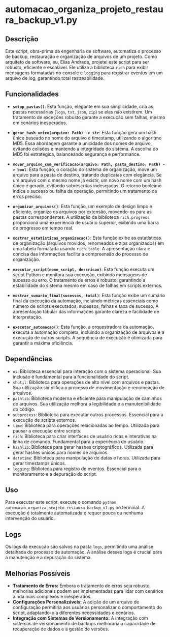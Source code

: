 # automacao_organiza_projeto_restaura_backup_v1.py

## Descrição

Este script, obra-prima da engenharia de software, automatiza o processo de backup, restauração e organização de arquivos de um projeto.  Como arquiteto de software, eu, Elias Andrade, projetei este script para ser robusto, eficiente e escalável. Ele utiliza a biblioteca `rich` para exibir mensagens formatadas no console e `logging` para registrar eventos em um arquivo de log, garantindo total rastreabilidade.

## Funcionalidades

- **`setup_pastas()`**:  Esta função, elegante em sua simplicidade, cria as pastas necessárias (`logs`, `txt`, `json`, `zip`) se elas não existirem.  Um tratamento de exceções robusto garante a execução sem falhas, mesmo em cenários inesperados.

- **`gerar_hash_unico(arquivo: Path) -> str`**:  Esta função gera um hash único baseado no nome do arquivo e timestamp, utilizando o algoritmo MD5.  Essa abordagem garante a unicidade dos nomes de arquivo, evitando colisões e mantendo a integridade do sistema.  A escolha do MD5 foi estratégica, balanceando segurança e performance.

- **`mover_arquivo_com_verificacao(arquivo: Path, pasta_destino: Path) -> bool`**:  Esta função, o coração do sistema de organização, move um arquivo para a pasta de destino, tratando duplicatas com elegância.  Se um arquivo com o mesmo nome já existir, um novo nome com um hash único é gerado, evitando sobrescritas indesejadas.  O retorno booleano indica o sucesso ou falha da operação, permitindo um tratamento de erros preciso.

- **`organizar_arquivos()`**:  Esta função, um exemplo de design limpo e eficiente, organiza os arquivos por extensão, movendo-os para as pastas correspondentes.  A utilização da biblioteca `rich.progress` proporciona uma experiência de usuário superior, exibindo uma barra de progresso em tempo real.

- **`mostrar_estatisticas_organizacao()`**:  Esta função exibe as estatísticas de organização (arquivos movidos, renomeados e zips organizados) em uma tabela formatada usando `rich.table`.  A apresentação clara e concisa das informações facilita a compreensão do processo de organização.

- **`executar_script(nome_script, descricao)`**:  Esta função executa um script Python e monitora sua execução, exibindo mensagens de sucesso ou erro.  O tratamento de erros é robusto, garantindo a estabilidade do sistema mesmo em caso de falhas em scripts externos.

- **`mostrar_sumario_final(sucessos, total)`**:  Esta função exibe um sumário final da execução da automação, incluindo métricas essenciais como número de scripts executados, sucessos, falhas e taxa de sucesso.  A apresentação tabular das informações garante clareza e facilidade de interpretação.

- **`executar_automacao()`**:  Esta função, a orquestradora da automação, executa a automação completa, incluindo a organização de arquivos e a execução de outros scripts.  A sequência de execução é otimizada para garantir a máxima eficiência.


## Dependências

- `os`:  Biblioteca essencial para interação com o sistema operacional.  Sua inclusão é fundamental para a funcionalidade do script.
- `shutil`:  Biblioteca para operações de alto nível com arquivos e pastas.  Sua utilização simplifica o processo de movimentação e renomeação de arquivos.
- `pathlib`:  Biblioteca moderna e eficiente para manipulação de caminhos de arquivos.  Sua utilização melhora a legibilidade e a manutenibilidade do código.
- `subprocess`:  Biblioteca para executar outros processos.  Essencial para a execução de scripts externos.
- `time`:  Biblioteca para operações relacionadas ao tempo.  Utilizada para pausar a execução entre scripts.
- `rich`:  Biblioteca para criar interfaces de usuário ricas e interativas na linha de comando.  Fundamental para a experiência do usuário.
- `hashlib`:  Biblioteca para gerar hashes criptográficos.  Utilizada para gerar hashes únicos para nomes de arquivos.
- `datetime`:  Biblioteca para manipulação de datas e horas.  Utilizada para gerar timestamps únicos.
- `logging`:  Biblioteca para registro de eventos.  Essencial para o monitoramento e a depuração do script.


## Uso

Para executar este script, execute o comando `python automacao_organiza_projeto_restaura_backup_v1.py` no terminal.  A execução é totalmente automatizada e requer pouca ou nenhuma intervenção do usuário.

## Logs

Os logs da execução são salvos na pasta `logs`, permitindo uma análise detalhada do processo de automação.  A análise desses logs é crucial para a manutenção e a depuração do sistema.

## Melhorias Possíveis

- **Tratamento de Erros:**  Embora o tratamento de erros seja robusto, melhorias adicionais podem ser implementadas para lidar com cenários ainda mais complexos e inesperados.
- **Configurações Personalizáveis:**  A adição de um arquivo de configuração permitiria aos usuários personalizar o comportamento do script, adaptando-o a diferentes necessidades e cenários.
- **Integração com Sistemas de Versionamento:**  A integração com sistemas de versionamento de backups melhoraria a capacidade de recuperação de dados e a gestão de versões.
